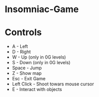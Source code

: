 # Insomniac-Game

# Controls

* A - Left
* D - Right
* W - Up (only in 0G levels)
* S - Down (only in 0G levels)
* Space - Jump
* Z - Show map
* Esc - Exit Game
* Left Click - Shoot towars mouse cursor
* E - Interact with objects
